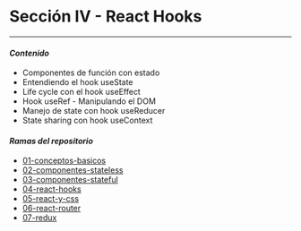 # Sección IV - React Hooks

---

#### *Contenido*

- Componentes de función con estado
- Entendiendo el hook useState
- Life cycle con el hook useEffect
- Hook useRef - Manipulando el DOM
- Manejo de state con hook useReducer
- State sharing con hook useContext

#### *Ramas del repositorio*

- [01-conceptos-basicos](https://github.com/japsolo/curso-react/tree/01-conceptos-basicos)
- [02-componentes-stateless](https://github.com/japsolo/curso-react/tree/02-componentes-stateless)
- [03-componentes-stateful](https://github.com/japsolo/curso-react/tree/03-componentes-stateful)
- [04-react-hooks](https://github.com/japsolo/curso-react/tree/04-react-hooks)
- [05-react-y-css](https://github.com/japsolo/curso-react/tree/05-react-y-css)
- [06-react-router](https://github.com/japsolo/curso-react/tree/06-react-router)
- [07-redux](https://github.com/japsolo/curso-react/tree/07-redux)